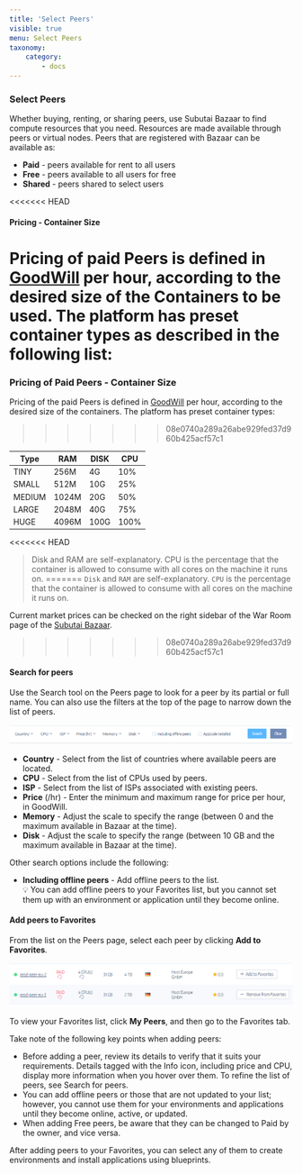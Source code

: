 ```yaml
---
title: 'Select Peers'
visible: true
menu: Select Peers
taxonomy:
    category:
        - docs
---
```


### Select Peers
Whether buying, renting, or sharing peers, use Subutai Bazaar to find compute resources that you need. Resources are made available through peers or virtual nodes. Peers that are registered with Bazaar can be available as:

* **Paid** - peers available for rent to all users
* **Free** - peers available to all users for free
* **Shared** - peers shared to select users

<<<<<<< HEAD
#### Pricing - Container Size

Pricing of paid Peers is defined in [GoodWill](../../../glossary/good-will) per hour, according to the desired size of the Containers to be used. The platform has preset container types as described in the following list:
=======
### Pricing of Paid Peers - Container Size

Pricing of the paid Peers is defined in [GoodWill](../../../../glossary#good-will) per hour, according to the desired size of the containers. The platform has preset container types:
>>>>>>> 08e0740a289a26abe929fed37d960b425acf57c1

| Type | RAM | DISK | CPU |
| ---- | --- | ---- | --- |
|TINY|256M|4G|10%|
|SMALL|512M|10G|25%|
|MEDIUM|1024M|20G|50%|
|LARGE|2048M|40G|75%|
|HUGE|4096M|100G|100%|

<<<<<<< HEAD
> Disk and RAM are self-explanatory. CPU is the percentage that the container is allowed to consume with all cores on the machine it runs on.
=======
> `Disk` and `RAM` are self-explanatory. `CPU` is the percentage that the container is allowed to consume with all cores on the machine it runs on.

Current market prices can be checked on the right sidebar of the War Room page of the [Subutai Bazaar](https://bazaar.subutai.io).
>>>>>>> 08e0740a289a26abe929fed37d960b425acf57c1

#### <a id="search-for-peers"> </a> Search for peers
Use the Search tool on the Peers page to look for a peer by its partial or full name. You can also use the filters at the top of the page to narrow down the list of peers.

![Search Peers](bazaar-search-peer.png)

* **Country** - Select from the list of countries where available peers are located.
* **CPU** - Select from the list of CPUs used by peers.
* **ISP** - Select from the list of ISPs associated with existing peers.
* **Price** (/hr) - Enter the minimum and maximum range for price per hour, in GoodWill.
* **Memory** - Adjust the scale to specify the range (between 0 and the maximum available in Bazaar at the time).
* **Disk** - Adjust the scale to specify the range (between 10 GB and the maximum available in Bazaar at the time).

Other search options include the following:
* **Including offline peers** - Add offline peers to the list.   
   💡 You can add offline peers to your Favorites list, but you cannot set them up with an environment or application until they become online.

#### Add peers to Favorites
From the list on the Peers page, select each peer by clicking **Add to Favorites**. 

![Add Peers](bazaar-add-peer.png)

To view your Favorites list, click **My Peers**, and then go to the Favorites tab. 

Take note of the following key points when adding peers:

* Before adding a peer, review its details to verify that it suits your requirements. Details tagged with the Info icon, including price and CPU, display more information when you hover over them. To refine the list of peers, see Search for peers.
* You can add offline peers or those that are not updated to your list; however, you cannot use them for your environments and applications until they become online,  active, or updated.
* When adding Free peers, be aware that they can be changed to Paid by the owner, and vice versa.

After adding peers to your Favorites, you can select any of them to create environments and install applications using blueprints. 
